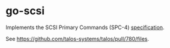 # go-scsi

Implements the SCSI Primary Commands (SPC-4) [specification](https://www.t10.org/members/w_spc4.htm).

See https://github.com/talos-systems/talos/pull/780/files.
